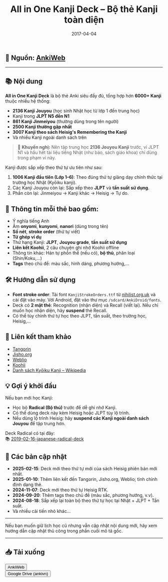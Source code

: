﻿---
title: "All in One Kanji Deck – Bộ thẻ Kanji toàn diện"
slug: all-in-one-kanji-deck
date: 2017-04-04
description: "Deck Anki tổng hợp toàn diện 6000+ Kanji: Jouyou, Jinmeiyou, JLPT, Heisig, thường dùng,... có đầy đủ thông tin như ý nghĩa, âm đọc, bộ thủ, số nét, từ ghép, thứ hạng tần suất, liên kết Koohii, stroke order, v.v."
category: "Tiếng Nhật"
tags:
  - deck
  - japanese
---

<!--truncate-->

## 📌 **Nguồn:** [AnkiWeb](https://ankiweb.net/shared/info/798002504)

---

## 📚 **Nội dung**

**All in One Kanji Deck** là bộ thẻ Anki siêu đầy đủ, tổng hợp hơn **6000+ Kanji** thuộc nhiều hệ thống:

- **2136 Kanji Jouyou** (học sinh Nhật học từ lớp 1 đến trung học)
- Kanji trong **JLPT N5 đến N1**
- **861 Kanji Jinmeiyou** (thường dùng trong tên người)
- **2500 Kanji thường gặp nhất**
- **3007 Kanji theo sách Heisig's Remembering the Kanji**
- Và nhiều Kanji ngoài danh sách trên

> 📝 **Khuyến nghị:** Nên tập trung học **2136 Jouyou Kanji** trước, vì JLPT N1 và hầu hết tài liệu tiếng Nhật (như báo, sách giáo khoa) chỉ dùng trong phạm vi này.  

Kanji được sắp xếp theo thứ tự ưu tiên như sau:

1. **1006 Kanji đầu tiên (Lớp 1–6)**: Theo đúng thứ tự giảng dạy chính thức tại trường học Nhật (Kyōiku kanji).
2. Các Kanji Jouyou còn lại: Sắp xếp theo **JLPT** và **tần suất sử dụng**.
3. Phần còn lại: Jinmeiyou → Kanji khác → Heisig → Tự do.

## 📝 **Thông tin mỗi thẻ bao gồm:**

- Ý nghĩa tiếng Anh
- Âm **onyomi**, **kunyomi**, **nanori** (dùng trong tên)
- **Số nét**, **stroke order** (thứ tự viết)
- **Từ ghép ví dụ**
- Thứ hạng Kanji: **JLPT**, **Jouyou grade**, **tần suất sử dụng**
- **Liên kết Koohii**, 2 câu chuyện ghi nhớ Koohii offline
- Thông tin khác: Hán tự phồn thể (nếu có), **bộ thủ**, phân loại (Shin/Koku,...)
- **Tags** theo chủ đề: màu sắc, hình dáng, phương hướng,...

## 🛠️ **Hướng dẫn sử dụng**

- **Font stroke order**: Tải font `KanjiStrokeOrders.ttf` từ [nihilist.org.uk](http://www.nihilist.org.uk/) và cài đặt vào máy. Với Android, đặt vào thư mục `/sdcard/AnkiDroid/fonts`.
- Deck có **2 mặt thẻ**: Recognition (nhận diện) và Recall (viết lại). Nếu chỉ muốn học nhận diện, hãy **suspend** thẻ Recall.
- Có thể tùy chỉnh thứ tự học theo JLPT, tần suất, theo trường học, Heisig,...

## 🔗 **Liên kết tham khảo**

- [Tangorin](https://tangorin.com)
- [Jisho.org](http://jisho.org/)
- [Weblio](https://www.weblio.jp)
- [Koohii](https://kanji.koohii.com)
- [Danh sách Kyōiku Kanji – Wikipedia](https://en.wikipedia.org/wiki/Ky%C5%8Diku_kanji)

## 💡 **Gợi ý khởi đầu**

Nếu bạn mới học Kanji:

- Học bộ **Radical (Bộ thủ)** trước để dễ ghi nhớ Kanji.
- Có thể dùng deck này kèm Heisig hoặc JLPT tùy lộ trình.
- Nếu dùng lộ trình Heisig: hãy **suspend các Kanji ngoài danh sách Jouyou** để tập trung hơn.

Deck Radical có tại đây:  
📚 [2019-02-16-japanese-radical-deck](2019-02-16-japanese-radical-deck.md)

## 📅 **Các bản cập nhật**

- **2025-02-15**: Deck mới theo thứ tự mới của sách Heisig phiên bản mới nhất.  
- **2025-01-10**: Thêm liên kết đến Tangorin, Jisho.org, Weblio; tinh chỉnh định dạng thẻ.  
- **2024-11-07**: Deck mới theo thứ tự Heisig RTK.  
- **2024-09-20**: Thêm tags theo chủ đề (màu sắc, phương hướng, v.v).  
- **2024-08-18**: Sắp xếp lại toàn bộ theo thứ tự học tại Nhật + JLPT + Tần suất.  
- Và nhiều cải tiến nhỏ khác...

---

Nếu bạn muốn giữ lịch học cũ nhưng vẫn cập nhật nội dung mới, hãy xem hướng dẫn cập nhật thủ công trong phần cuối mô tả gốc.

---

## 📥 **Tải xuống**

<div style={{display: 'flex', justifyContent: 'left', gap: '20px'}}> <a href="https://ankiweb.net/shared/info/798002504"> <button class="buttonPrimary" type="button">AnkiWeb</button> </a> </div>

<div style={{display: 'flex', justifyContent: 'left', gap: '20px'}}> <a href="https://drive.google.com/open?id=1vxFSjWk7noPotenWhjGmum7YU2a00ltz&usp=drive_fs"> <button class="buttonPrimary" type="button">Google Drive (ankivn)</button> </a> </div>

